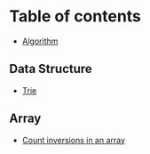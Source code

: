 # Table of contents

* [Algorithm](README.md)

## Data Structure

* [Trie](data-structure/trie.md)

## Array

* [Count inversions in an array](array/count-inversions-in-an-array.md)

